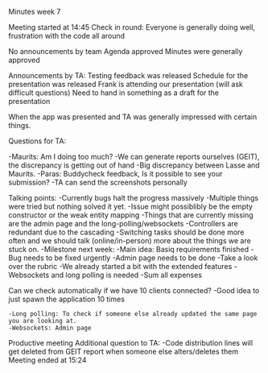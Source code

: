 Minutes week 7	

Meeting started at 14:45
Check in round:
Everyone is generally doing well, frustration with the code all around

No announcements by team
Agenda approved
Minutes were generally approved 

Announcements by TA:
Testing feedback was released
Schedule for the presentation was released
	Frank is attending our presentation (will ask difficult questions)
Need to hand in something as a draft for the presentation

When the app was presented and TA was generally impressed with certain things.

Questions for TA:


-Maurits: Am I doing too much?
	-We can generate reports ourselves (GEIT), the discrepancy is getting out of hand
	-Big discrepancy between Lasse and Maurits.
-Paras: Buddycheck feedback, Is it possible to see your submission?
	-TA can send the screenshots personally

Talking points:
-Currently bugs halt the progress massively
	-Multiple things were tried but nothing solved it yet.
	-Issue might possiblibly be the empty constructor or the weak entity mapping
-Things that are currently missing are the admin page and the long-polling/websockets
-Controllers are redundant due to the cascading 
-Switching tasks should be done more often and we should talk (online/in-person) more 
about the things we are stuck on.
-Milestone next week:
	-Main idea: Basiq requirements finished
		-Bug needs to be fixed urgently
		-Admin page needs to be done
		-Take a look over the rubric
	-We already started a bit with the extended features
	-Websockets and long polling is needed
	-Sum all expenses 

Can we check automatically if we have 10 clients connected?
	-Good idea to just spawn the application 10 times

	-Long polling: To check if someone else already updated the same page you are looking at.
	-Websockets: Admin page 

Productive meeting
Additional question to TA:
	-Code distribution lines will get deleted from GEIT report when someone else alters/deletes them
Meeting ended at 15:24
